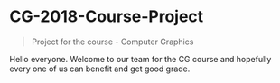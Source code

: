 # CG-2018-Course-Project

> Project for the course - Computer Graphics

Hello everyone. Welcome to our team for the CG course and hopefully every one of us can benefit and get good grade.
